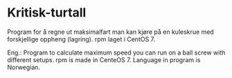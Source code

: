 # Kritisk-turtall

Program for å regne ut maksimalfart man kan kjøre på en kuleskrue med forskjellige oppheng (lagring).
rpm laget i CentOS 7.

Eng.:
Program to calculate maximum speed you can run on a ball screw with different setups.
rpm is made in CenteOS 7.
Language in program is Norwegian.
